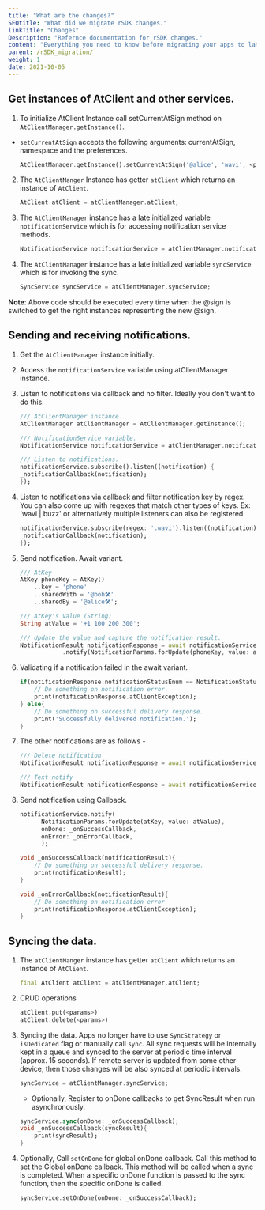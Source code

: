 ```yaml
---
title: "What are the changes?"
SEOtitle: "What did we migrate rSDK changes."
linkTitle: "Changes"
Description: "Refernce documentation for rSDK changes."
content: "Everything you need to know before migrating your apps to latest rSDK changes."
parent: /rSDK_migration/
weight: 1
date: 2021-10-05
---
```


## Get instances of AtClient and other services.

1. To initialize AtClient Instance call setCurrentAtSign method on 
`AtClientManager.getInstance()`.
    
- `setCurrentAtSign` accepts the following arguments: currentAtSign,
namespace and the preferences.

    ```dart
    AtClientManager.getInstance().setCurrentAtSign('@alice', 'wavi', <preferences>);
    ```

2. The `AtClientManger` Instance has getter `atClient` which returns an
instance of `AtClient`.

    ```dart
    AtClient atClient = atClientManager.atClient;
    ```

3. The `AtClientManager` instance has a late initialized variable
`notificationService` which is for accessing notification service methods.

    ```dart
    NotificationService notificationService = atClientManager.notificationService;
    ```

4. The `AtClientManager` instance has a late initialized variable `syncService`
which is for invoking the sync.

    ```dart
    SyncService syncService = atClientManager.syncService;
    ```

**Note**: Above code should be executed every time when the @sign is switched to
get the right instances representing the new @sign.

## Sending and receiving notifications.

1. Get the `AtClientManager` instance initially.

2. Access the `notificationService` variable using atClientManager instance.

3. Listen to notifications via callback and no filter. Ideally you don't
want to do this.

    ```dart
    /// AtClientManager instance.
    AtClientManager atClientManager = AtClientManager.getInstance();

    /// NotificationService variable.
    NotificationService notificationService = atClientManager.notificationService;

    /// Listen to notifications.
    notificationService.subscribe().listen((notification) {
    _notificationCallback(notification);
    });
    ```

4. Listen to notifications via callback and filter notification key by regex.
You can also come up with regexes that match other types of keys. Ex: 
'wavi | buzz' or alternatively multiple listeners can also be registered.
    
    ```dart
    notificationService.subscribe(regex: '.wavi').listen((notification) {
    _notificationCallback(notification);
    });
    ```

5. Send notification. Await variant.
    
    ```dart
    /// AtKey
    AtKey phoneKey = AtKey()
        ..key = 'phone'
        ..sharedWith = '@bob🛠'
        ..sharedBy = '@alice🛠';

    /// AtKey's Value (String)
    String atValue = '+1 100 200 300';

    /// Update the value and capture the notification result.
    NotificationResult notificationResponse = await notificationService
                .notify(NotificationParams.forUpdate(phoneKey, value: atValue));
    ```

6. Validating if a notification failed in the await variant.
    
    ```dart
    if(notificationResponse.notificationStatusEnum == NotificationStatusEnum.undelivered) {
        // Do something on notification error.
        print(notificationResponse.atClientException);
    } else{
        // Do something on successful delivery response.
        print('Successfully delivered notification.');
    }
    ```

7. The other notifications are as follows -

    ```dart
    /// Delete notification
    NotificationResult notificationResponse = await notificationService.notify(NotificationParams.forDelete(phoneKey));

    /// Text notify
    NotificationResult notificationResponse = await notificationService.notify(NotificationParams.forText('phone', '@bob🛠'));
    ```

8. Send notification using Callback.
    
    ```dart
    notificationService.notify(
          NotificationParams.forUpdate(atKey, value: atValue),
          onDone: _onSuccessCallback,
          onError: _onErrorCallback,
          );

    void _onSuccessCallback(notificationResult){
        // Do something on successful delivery response.
        print(notificationResult);
    }

    void _onErrorCallback(notificationResult){
        // Do something on notification error
        print(notificationResponse.atClientException);
    }
    ```

## Syncing the data.

1. The `atClientManger` instance has getter `atClient` which returns an instance
of `AtClient`.

    ```dart
    final AtClient atClient = atClientManager.atClient;
    ```

2. CRUD operations
    
    ```dart
    atClient.put(<params>)
    atClient.delete(<params>)
    ```
    
3. Syncing the data. Apps no longer have to use `SyncStrategy` or 
`isDedicated` flag or manually call `sync`. All sync requests will be
internally kept in a queue and synced to the server at periodic time
interval (approx. 15 seconds). If remote server is updated from some other
device, then those changes will be also synced at periodic intervals.
    
    ```dart
    syncService = atClientManager.syncService;
    ```
    
    -  Optionally, Register to onDone callbacks to get SyncResult when run asynchronously.

    ```dart
    syncService.sync(onDone: _onSuccessCallback);
    void _onSuccessCallback(syncResult){
        print(syncResult);
    }
    ```

4. Optionally, Call `setOnDone` for global onDone callback. Call this method
to set the Global onDone callback. This method will be called when a sync is
completed. When a specific onDone function is passed to the sync function, 
then the specific onDone is called.

    ```dart
    syncService.setOnDone(onDone: _onSuccessCallback);
    ```